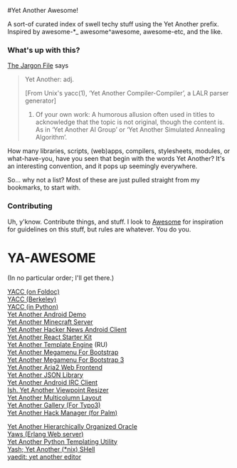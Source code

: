 #Yet Another Awesome!

A sort-of curated index of swell techy stuff using the Yet Another prefix. Inspired by awesome-*_ awesome^awesome, awesome-etc, and the like.  

### What's up with this?

[The Jargon File](http://www.catb.org/~esr/jargon/html/Y/Yet-Another.html) says
>Yet Another: adj.
>
>    [From Unix's yacc(1), ‘Yet Another Compiler-Compiler’, a LALR parser generator] 
>
>    1. Of your own work: A humorous allusion often used in titles to acknowledge
>    that the topic is not original, though the content is. As in ‘Yet Another AI Group’
>    or ‘Yet Another Simulated Annealing Algorithm’.


How many libraries, scripts, (web)apps, compilers, stylesheets, modules, or what-have-you, have you seen that begin with the words Yet Another? It's an interesting convention, and it pops up seemingly everywhere.  

So... why not a list? Most of these are just pulled straight from my bookmarks, to start with.

### Contributing

Uh, y'know. Contribute things, and stuff. I look to [Awesome](https://github.com/sindresorhus/awesome/blob/master/contributing.md) for inspiration for guidelines on this stuff, but rules are whatever. You do you.

# YA-AWESOME

(In no particular order; I'll get there.)

[YACC (on Foldoc)](http://foldoc.org/Yacc)  
[YACC (Berkeley)](http://invisible-island.net/byacc/byacc.html)  
[YACC (in Python)](http://www.dabeaz.com/ply/)  
[Yet Another Android Demo](https://github.com/sergedesmedt/YetAnotherAndroidDemo)  
[Yet Another Minecraft Server](https://github.com/richardbenson/YAMS)  
[Yet Another Hacker News Android Client](https://github.com/malmstein/yahnac)  
[Yet Another React Starter Kit](https://github.com/bradleyboy/yarsk)  
[Yet Another Template Engine](https://github.com/bradleyboy/yarsk) (RU)  
[Yet Another Megamenu For Bootstrap](https://github.com/geedmo/yamm)  
[Yet Another Megamenu For Bootstrap 3](https://github.com/geedmo/yamm3)  
[Yet Another Aria2 Web Frontend](https://github.com/binux/yaaw)  
[Yet Another JSON Library](https://github.com/gabriel/yajl-objc)  
[Yet Another Android IRC Client](https://github.com/pocmo/Yaaic)  
[Ish. Yet Another Viewpoint Resizer](https://github.com/bradfrost/ish.)  
[Yet Another Multicolumn Layout](https://github.com/yamlcss/yaml)  
[Yet Another Gallery (For Typo3)](https://github.com/YAG-Gallery/yag)  
[Yet Another Hack Manager (for Palm)](http://yahm.palmoid.com/)  

[Yet Another Hierarchically Organized Oracle](http://yahoo.com)  
[Yaws (Erlang Web server)](https://github.com/klacke/yaws)  
[Yet Another Python Templating Utility](http://aima.cs.berkeley.edu/yaptu.py)  
[Yash; Yet Another (*nix) SHell](http://www.samiam.org/software/yash.html)  
[yaedit: yet another editor](http://www.logarithmic.net/pfh/yaedit)  
